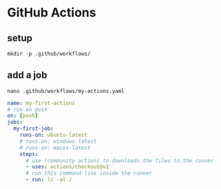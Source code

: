 # GitHub Actions


## setup
```txt
mkdir -p .github/workflows/
```


## add a job
`nano .github/workflows/my-actions.yaml`
```yaml
name: my-first-actions
# run on push
on: [push]
jobs:
  my-first-job:
    runs-on: ubuntu-latest
    # runs-on: windows-latest
    # runs-on: macos-latest
    steps:
      # use (community action) to downloads the files to the runner
      - uses: actions/checkout@v2
      # run this command line inside the runner
      - run: ls -al /
```






